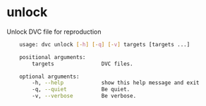 # unlock

Unlock DVC file for reproduction

```sh
    usage: dvc unlock [-h] [-q] [-v] targets [targets ...]

    positional arguments:
        targets               DVC files.

    optional arguments:
        -h, --help            show this help message and exit
        -q, --quiet           Be quiet.
        -v, --verbose         Be verbose.
```
